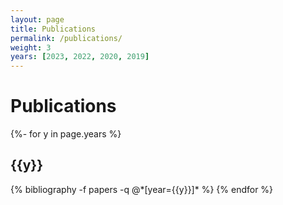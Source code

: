 ```yaml
---
layout: page
title: Publications
permalink: /publications/
weight: 3
years: [2023, 2022, 2020, 2019]
---
```


# **Publications**


<div class="publications">
{%- for y in page.years %}
  <h2 class="year">{{y}}</h2>
  {% bibliography -f papers -q @*[year={{y}}]* %}
{% endfor %}
</div>



